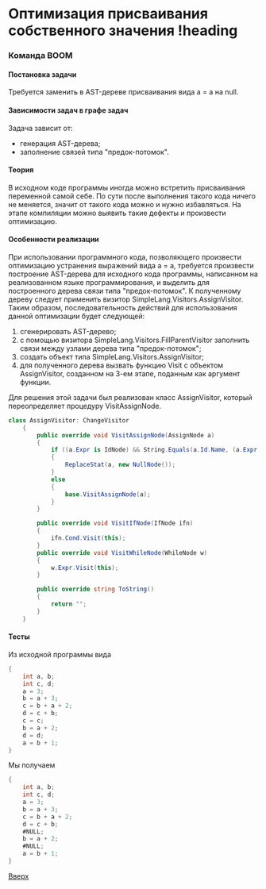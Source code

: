# Оптимизация присваивания собственного значения !heading

### Команда BOOM

#### Постановка задачи
Требуется заменить в AST-дереве присваивания вида a = a на null.

#### Зависимости задач в графе задач
Задача зависит от:
* генерация AST-дерева;
* заполнение связей типа "предок-потомок".

#### Теория
В исходном коде программы иногда можно встретить присваивания переменной самой себе. По сути после выполнения такого кода ничего не меняется, значит от такого кода можно и нужно избавляться. На этапе компиляции можно выявить такие дефекты и произвести оптимизацию.

#### Особенности реализации
При использовании программного кода, позволяющего произвести оптимизацию устранения выражений вида a = a, требуется произвести построение AST-дерева для исходного кода программы, написанном на реализованном языке программирования, и выделить для построенного дерева связи типа "предок-потомок". К полученному дереву следует применить визитор SimpleLang.Visitors.AssignVisitor. Таким образом, последовательность действий для использования данной оптимизации будет следующей:
1) сгенерировать AST-дерево;
2) с помощью визитора SimpleLang.Visitors.FillParentVisitor заполнить связи между узлами дерева типа "предок-потомок";
3) создать объект типа SimpleLang.Visitors.AssignVisitor;
4) для полученного дерева вызвать функцию Visit с объектом AssignVisitor, созданном на 3-ем этапе, поданным как аргумент функции.

Для решения этой задачи был реализован класс AssignVisitor, который переопределяет процедуру VisitAssignNode.
```csharp
class AssignVisitor: ChangeVisitor
    {
        public override void VisitAssignNode(AssignNode a)
        {
            if ((a.Expr is IdNode) && String.Equals(a.Id.Name, (a.Expr as IdNode).Name))
            {
                ReplaceStat(a, new NullNode());
            }
            else
            {
                base.VisitAssignNode(a);
            }
        }

        public override void VisitIfNode(IfNode ifn)
        {
            ifn.Cond.Visit(this);
        }
        public override void VisitWhileNode(WhileNode w)
        {
            w.Expr.Visit(this);
        }

        public override string ToString()
        {
            return "";
        }
    }
```


#### Тесты
Из исходной программы вида
```csharp
{
    int a, b;
    int c, d;
    a = 3;
    b = a + 3;
    c = b + a + 2;
    d = c + b;
    c = c;
    b = a + 2;
    d = d;
    a = b + 1;
}

```

Мы получаем
```csharp
{
    int a, b;
    int c, d;
    a = 3;
    b = a + 3;
    c = b + a + 2;
    d = c + b;
    #NULL;
    b = a + 2;
    #NULL;
    a = b + 1;
}

```

[Вверх](#содержание)